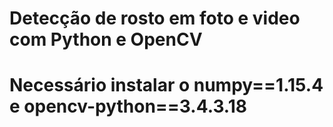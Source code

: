 # Detecção de rosto em foto e video com Python e OpenCV 
# Necessário instalar o numpy==1.15.4 e opencv-python==3.4.3.18
